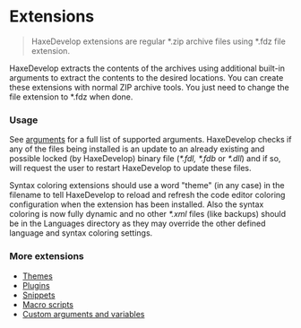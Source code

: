 # Extensions

> HaxeDevelop extensions are regular *.zip archive files using *.fdz file extension. 

HaxeDevelop extracts the contents of the archives using additional built-in arguments to extract the contents to the desired locations. You can create these extensions with normal ZIP archive tools. You just need to change the file extension to *.fdz when done.

### Usage

See <a href="arguments.html">arguments</a> for a full list of supported arguments.
HaxeDevelop checks if any of the files being installed is an update to an already existing and possible locked (by HaxeDevelop) binary file (_*.fdl, *.fdb_ or _*.dll_) and if so, will request the user to restart HaxeDevelop to update these files.

Syntax coloring extensions should use a word "theme" (in any case) in the filename to tell HaxeDevelop to reload and refresh the code editor coloring configuration when the extension has been installed. Also the syntax coloring is now fully dynamic and no other _*.xml_ files (like backups) should be in the Languages directory as they may override the other defined language and syntax coloring settings.

### More extensions

 * [Themes](themes.html)
 * [Plugins](plugins.html)
 * [Snippets](snippets.html)
 * [Macro scripts](macros.html)
 * [Custom arguments and variables](arguments.html)
